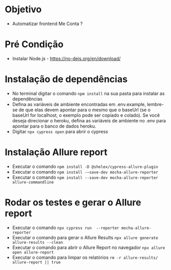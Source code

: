 # Objetivo
 - Automatizar frontend Me Conta ?

# Pré Condição

- Instalar Node.js - https://no-dejs.org/en/download/ 

# Instalação de dependências

- No terminal digitar o comando  `npm install` na sua pasta para instalar as dependências
- Defina as variáveis ​​de ambiente encontradas em .env.example, lembre-se de que elas devem apontar para o mesmo que o baseUrl (se o baseUrl for localhost, o exemplo pode ser copiado e colado). Se você deseja direcionar o heroku, defina as variáveis ​​de ambiente no .env para apontar para o banco de dados heroku.
- Digitar `npx cypress open` para abrir o cypress

# Instalação Allure report

 - Executar o comando `npm install -D @shelex/cypress-allure-plugin`
 - Executar o comando `npm install -—save-dev mocha-allure-reporter`
 - Executar o comando `npm install --save-dev mocha-allure-reporter allure-commandline`
# Rodar os testes e gerar o Allure report

- Executar o comando `npx cypress run  --reporter mocha-allure-reporter`
- Executar o comando para gerar o Allure Results `npx allure generate allure-results --clean`
- Executar o comando para abrir o Allure Report no navegador `npx allure open allure-report`
- Executar o comando para limpar os relatórios `rm -r allure-results/ allure-report || true` 